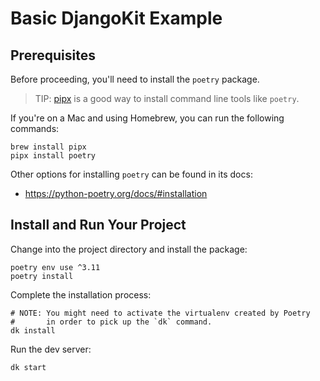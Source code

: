 # Basic DjangoKit Example

## Prerequisites

Before proceeding, you'll need to install the `poetry` package.

> TIP: [pipx](https://pypa.github.io/pipx/) is a good way to install
> command line tools like `poetry`.

If you're on a Mac and using Homebrew, you can run the following
commands:

    brew install pipx
    pipx install poetry

Other options for installing `poetry` can be found in its docs:

- https://python-poetry.org/docs/#installation

## Install and Run Your Project

Change into the project directory and install the package:

    poetry env use ^3.11
    poetry install

Complete the installation process:

    # NOTE: You might need to activate the virtualenv created by Poetry
    #       in order to pick up the `dk` command.
    dk install

Run the dev server:

    dk start
